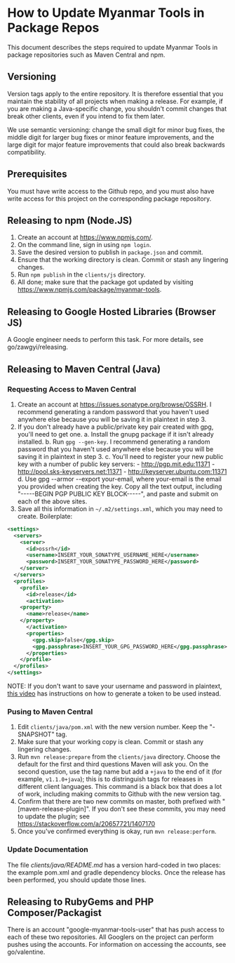 # How to Update Myanmar Tools in Package Repos

This document describes the steps required to update Myanmar Tools in package repositories such as Maven Central and npm.

## Versioning

Version tags apply to the entire repository.  It is therefore essential that you maintain the stability of all projects when making a release.  For example, if you are making a Java-specific change, you shouldn't commit changes that break other clients, even if you intend to fix them later.

We use semantic versioning: change the small digit for minor bug fixes, the middle digit for larger bug fixes or minor feature improvements, and the large digit for major feature improvements that could also break backwards compatibility.

## Prerequisites

You must have write access to the Github repo, and you must also have write access for this project on the corresponding package repository.

## Releasing to npm (Node.JS)

1. Create an account at https://www.npmjs.com/.
2. On the command line, sign in using `npm login`.
3. Save the desired version to publish in `package.json` and commit.
4. Ensure that the working directory is clean.  Commit or stash any lingering changes.
4. Run `npm publish` in the `clients/js` directory.
5. All done; make sure that the package got updated by visiting https://www.npmjs.com/package/myanmar-tools.

## Releasing to Google Hosted Libraries (Browser JS)

A Google engineer needs to perform this task.  For more details, see go/zawgyi/releasing.

## Releasing to Maven Central (Java)

### Requesting Access to Maven Central

1. Create an account at https://issues.sonatype.org/browse/OSSRH.  I recommend generating a random password that you haven't used anywhere else because you will be saving it in plaintext in step 3.
2. If you don't already have a public/private key pair created with gpg, you'll need to get one.
    a. Install the gnupg package if it isn't already installed.
    b. Run `gpg --gen-key`.  I recommend generating a random password that you haven't used anywhere else because you will be saving it in plaintext in step 3.
    c. You'll need to register your new public key with a number of public key servers:
        - http://pgp.mit.edu:11371
        - http://pool.sks-keyservers.net:11371
        - http://keyserver.ubuntu.com:11371
    d. Use gpg --armor --export your-email, where your-email is the email you provided when creating the key. Copy all the text output, including "-----BEGIN PGP PUBLIC KEY BLOCK-----", and paste and submit on each of the above sites.
3. Save all this information in `~/.m2/settings.xml`, which you may need to create.  Boilerplate:

```xml
<settings>
  <servers>
    <server>
      <id>ossrh</id>
      <username>INSERT_YOUR_SONATYPE_USERNAME_HERE</username>
      <password>INSERT_YOUR_SONATYPE_PASSWORD_HERE</password>
    </server>
  </servers>
  <profiles>
    <profile>
      <id>release</id>
      <activation>
    <property>
      <name>release</name>
    </property>
      </activation>
      <properties>
        <gpg.skip>false</gpg.skip>
        <gpg.passphrase>INSERT_YOUR_GPG_PASSWORD_HERE</gpg.passphrase>
      </properties>
    </profile>
  </profiles>
</settings>
```

NOTE: If you don't want to save your username and password in plaintext, [this video](https://www.youtube.com/watch?v=b5D2EBjLp40) has instructions on how to generate a token to be used instead.

### Pusing to Maven Central

1. Edit `clients/java/pom.xml` with the new version number.  Keep the "-SNAPSHOT" tag.
2. Make sure that your working copy is clean.  Commit or stash any lingering changes.
3. Run `mvn release:prepare` from the `clients/java` directory.  Choose the default for the first and third questions Maven will ask you.  On the second question, use the tag name but add a `+java` to the end of it (for example, `v1.1.0+java`); this is to distringuish tags for releases in different client languages.  This command is a black box that does a lot of work, including making commits to Github with the new version tag.
4. Confirm that there are two new commits on master, both prefixed with "[maven-release-plugin]".  If you don't see these commits, you may need to update the plugin; see https://stackoverflow.com/a/20657721/1407170
5. Once you've confirmed everything is okay, run `mvn release:perform`.

### Update Documentation

The file *clients/java/README.md* has a version hard-coded in two places: the example pom.xml and gradle dependency blocks.  Once the release has been performed, you should update those lines.

## Releasing to RubyGems and PHP Composer/Packagist

There is an account "google-myanmar-tools-user" that has push access to each of these two repositories.  All Googlers on the project can perform pushes using the accounts.  For information on accessing the accounts, see go/valentine.
